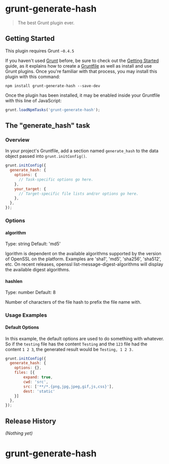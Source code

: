 # grunt-generate-hash

> The best Grunt plugin ever.

## Getting Started
This plugin requires Grunt `~0.4.5`

If you haven't used [Grunt](http://gruntjs.com/) before, be sure to check out the [Getting Started](http://gruntjs.com/getting-started) guide, as it explains how to create a [Gruntfile](http://gruntjs.com/sample-gruntfile) as well as install and use Grunt plugins. Once you're familiar with that process, you may install this plugin with this command:

```shell
npm install grunt-generate-hash --save-dev
```

Once the plugin has been installed, it may be enabled inside your Gruntfile with this line of JavaScript:

```js
grunt.loadNpmTasks('grunt-generate-hash');
```

## The "generate_hash" task

### Overview
In your project's Gruntfile, add a section named `generate_hash` to the data object passed into `grunt.initConfig()`.

```js
grunt.initConfig({
  generate_hash: {
    options: {
      // Task-specific options go here.
    },
    your_target: {
      // Target-specific file lists and/or options go here.
    },
  },
});
```
### Options

#### algorithm

Type: string
Default: 'md5'

lgorithm is dependent on the available algorithms supported by the version of OpenSSL on the platform. Examples are 'sha1', 'md5', 'sha256', 'sha512', etc. On recent releases, openssl list-message-digest-algorithms will display the available digest algorithms.

#### hashlen

Type: number
Default: 8

Number of characters of the file hash to prefix the file name with.

### Usage Examples

#### Default Options
In this example, the default options are used to do something with whatever. So if the `testing` file has the content `Testing` and the `123` file had the content `1 2 3`, the generated result would be `Testing, 1 2 3.`

```js
grunt.initConfig({
  generate_hash: {
    options: {},
    files: [{
        expand: true,
        cwd: 'src',
        src: ['**/*.{png,jpg,jpeg,gif,js,css}'],
        dest: 'static'
    }]
  },
});
```
## Release History
_(Nothing yet)_
# grunt-generate-hash
